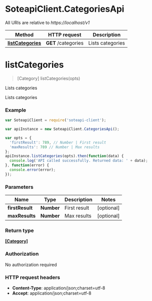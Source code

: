 # SoteapiClient.CategoriesApi

All URIs are relative to *https://localhost/v1*

Method | HTTP request | Description
------------- | ------------- | -------------
[**listCategories**](CategoriesApi.md#listCategories) | **GET** /categories | Lists categories


<a name="listCategories"></a>
# **listCategories**
> [Category] listCategories(opts)

Lists categories

Lists categories 

### Example
```javascript
var SoteapiClient = require('soteapi-client');

var apiInstance = new SoteapiClient.CategoriesApi();

var opts = { 
  'firstResult': 789, // Number | First result
  'maxResults': 789 // Number | Max results
};
apiInstance.listCategories(opts).then(function(data) {
  console.log('API called successfully. Returned data: ' + data);
}, function(error) {
  console.error(error);
});

```

### Parameters

Name | Type | Description  | Notes
------------- | ------------- | ------------- | -------------
 **firstResult** | **Number**| First result | [optional] 
 **maxResults** | **Number**| Max results | [optional] 

### Return type

[**[Category]**](Category.md)

### Authorization

No authorization required

### HTTP request headers

 - **Content-Type**: application/json;charset=utf-8
 - **Accept**: application/json;charset=utf-8

